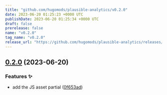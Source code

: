 ```yaml
---
title: "github.com/hugomods/plausible-analytics/v0.2.0"
date: 2023-06-20 01:25:23 +0000 UTC
publishDate: 2023-06-20 01:25:34 +0000 UTC
draft: false
prerelease: false
name: "v0.2.0"
tag_name: "v0.2.0"
release_url: "https://github.com/hugomods/plausible-analytics/releases/tag/v0.2.0"
---
```


## [0.2.0](https://github.com/hugomods/plausible-analytics/compare/v0.1.0...v0.2.0) (2023-06-20)


### Features ✨

* add the JS asset partial ([0f653ad](https://github.com/hugomods/plausible-analytics/commit/0f653ad811f89789efb34321660ff3204ed04348))
